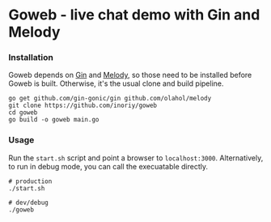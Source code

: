 # Goweb - live chat demo with Gin and Melody

### Installation
Goweb depends on [Gin](https://github.com/gin-gonic/gin) and [Melody](https://github.com/olahol/melody), so those need to be installed before Goweb is built. Otherwise, it's the usual clone and build pipeline.

```
go get github.com/gin-gonic/gin github.com/olahol/melody
git clone https://github.com/inoriy/goweb
cd goweb
go build -o goweb main.go
```

### Usage
Run the `start.sh` script and point a browser to `localhost:3000`. Alternatively, to run in debug mode, you can call the execuatable directly.

```
# production
./start.sh

# dev/debug
./goweb
```